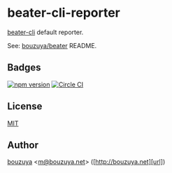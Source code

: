 # beater-cli-reporter

[beater-cli][bouzuya/beater-cli] default reporter.

See: [bouzuya/beater][] README.

[bouzuya/beater]: https://github.com/bouzuya/beater
[bouzuya/beater-cli]: https://github.com/bouzuya/beater-cli

## Badges

[![npm version][npm-badge-url]][npm-url]
[![Circle CI][circleci-badge-url]][circleci-url]

[npm-badge-url]: https://badge.fury.io/js/beater-cli-reporter.svg
[npm-url]: https://www.npmjs.com/package/beater-cli-reporter
[circleci-badge-url]: https://circleci.com/gh/bouzuya/beater-cli-reporter.svg?style=svg
[circleci-url]: https://circleci.com/gh/bouzuya/beater-cli-reporter

## License

[MIT](LICENSE)

## Author

[bouzuya][user] &lt;[m@bouzuya.net][email]&gt; ([http://bouzuya.net][url])

[user]: https://github.com/bouzuya
[email]: mailto:m@bouzuya.net
[url]: http://bouzuya.net
